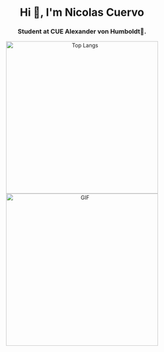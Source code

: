 <h1 align="center">Hi 👋, I'm Nicolas Cuervo</h1>
<h3 align="center">Student at CUE Alexander von Humboldt🌟.</h3>

<!-- Contenedor para alinear las imágenes horizontalmente -->
<p align="center">
  <img src="https://github-readme-stats.vercel.app/api/top-langs/?username=Nicolascuervor&langs_count=10&theme=tokyonight&layout=compact" alt="Top Langs" style="width: 400px; height: auto;">
  <img src="https://media.giphy.com/media/SWoSkN6DxTszqIKEqv/giphy.gif" alt="GIF" style="width: 400px; height: auto; aling: "right">
</p>

<!--
**Nicolascuervor/Nicolascuervor** is a ✨ _special_ ✨ repository because its `README.md` (this file) appears on your GitHub profile.

Here are some ideas to get you started:

- 🔭 I’m currently working on ...
- 🌱 I’m currently learning ...
- 👯 I’m looking to collaborate on ...
- 🤔 I’m looking for help with ...
- 💬 Ask me about ...
- 📫 How to reach me: ...
- 😄 Pronouns: ...
- ⚡ Fun fact: ...
-->
